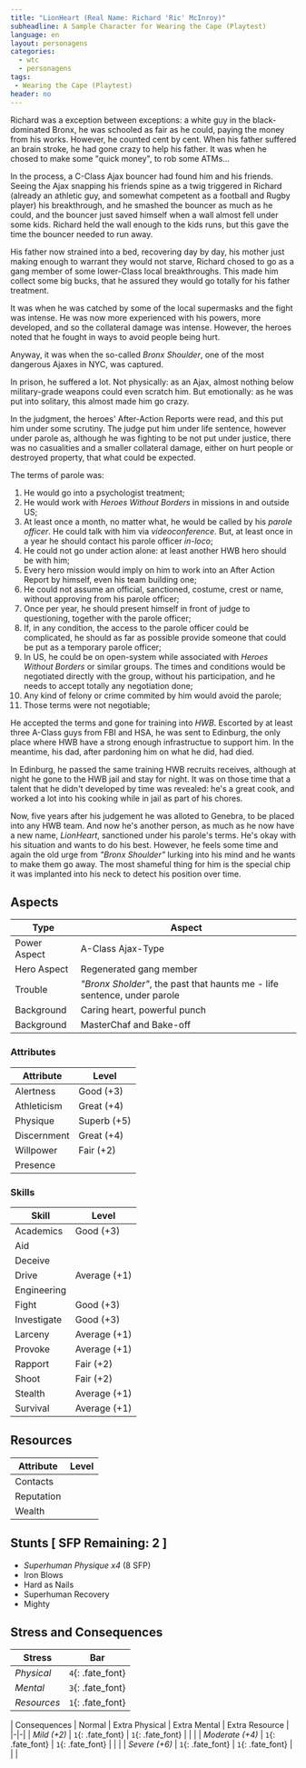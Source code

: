 ```yaml
---
title: "LionHeart (Real Name: Richard 'Ric' McInroy)"
subheadline: A Sample Character for Wearing the Cape (Playtest)
language: en
layout: personagens
categories:
  - wtc
  - personagens
tags:
 - Wearing the Cape (Playtest)
header: no
---
```


Richard was a exception between exceptions: a white guy in the black-dominated Bronx, he was schooled as fair as he could, paying the money from his works. However, he counted cent by cent. When his father suffered an brain stroke, he had gone crazy to help his father. It was when he chosed to make some "quick money", to rob some ATMs... 

In the process, a C-Class Ajax bouncer had found him and his friends. Seeing the Ajax snapping his friends spine as a twig triggered in Richard (already an athletic guy, and somewhat competent as a football and Rugby player) his breakthrough, and he smashed the bouncer as much as he could, and the bouncer just saved himself when a wall almost fell under some kids. Richard held the wall enough to the kids runs, but this gave the time the bouncer needed to run away.

His father now strained into a bed, recovering day by day, his mother just making enough to warrant they would not starve, Richard chosed to go as a gang member of some lower-Class local breakthroughs. This made him collect some big bucks, that he assured they would go totally for his father treatment.

It was when he was catched by some of the local supermasks and the fight was intense. He was now more experienced with his powers, more developed, and so the collateral damage was intense. However, the heroes noted that he fought in ways to avoid people being hurt.

Anyway, it was when the so-called _Bronx Shoulder_, one of the most dangerous Ajaxes in NYC, was captured.

In prison, he suffered a lot. Not physically: as an Ajax, almost nothing below military-grade weapons could even scratch him. But emotionally: as he was put into solitary, this almost made him go crazy.

In the judgment, the heroes' After-Action Reports were read, and this put him under some scrutiny. The judge put him under life sentence, however under parole as, although he was fighting to be not put under justice, there was no casualities and a smaller collateral damage, either on hurt people or destroyed property, that what could be expected.

The terms of parole was:

1. He would go into a psychologist treatment;
2. He would work with _Heroes Without Borders_ in missions in and outside US;
3. At least once a month, no matter what, he would be called by his _parole officer_. He could talk with him via _videoconference_. But, at least once in a year he should contact his parole officer _in-loco_;
4. He could not go under action alone: at least another HWB hero should be with him;
5. Every hero mission would imply on him to work into an After Action Report by himself, even his team building one;
6. He could not assume an official, sanctioned, costume, crest or name, without approving from his parole officer;
7. Once per year, he should present himself in front of judge to questioning, together with the parole officer;
8. If, in any condition, the access to the parole officer could be complicated, he should as far as possible provide someone that could be put as a temporary parole officer;
9. In US, he could be on open-system while associated with _Heroes Without Borders_ or similar groups. The times and conditions would be negotiated directly with the group, without his participation, and he needs to accept totally any negotiation done;
10. Any kind of felony or crime commited by him would avoid the parole;
11. Those terms were not negotiable;

He accepted the terms and gone for training into _HWB_. Escorted by at least three A-Class guys from FBI and HSA, he was sent to Edinburg, the only place where HWB have a strong enough infrastructue to support him. In the meantime, his dad, after pardoning him on what he did, had died.

In Edinburg, he passed the same training HWB recruits receives, although at night he gone to the HWB jail and stay for night. It was on those time that a talent that he didn't developed by time was revealed: he's a great cook, and worked a lot into his cooking while in jail as part of his chores.

Now, five years after his judgement he was alloted to Genebra, to be placed into any HWB team. And now he's another person, as much as he now have a new name, _LionHeart_, sanctioned under his parole's terms. He's okay with his situation and wants to do his best. However, he feels some time and again the old urge from _"Bronx Shoulder"_ lurking into his mind and he wants to make them go away. The most shameful thing for him is the special chip it was implanted into his neck to detect his position over time.

## Aspects

| Type | Aspect |
|-|-|
| Power Aspect | A-Class Ajax-Type |
| Hero Aspect | Regenerated gang member |
| Trouble  | _"Bronx Sholder"_, the past that haunts me - life sentence, under parole |
| Background | Caring heart, powerful punch |
| Background | MasterChaf and Bake-off |

### Attributes

| Attribute | Level |
|-|-|
| Alertness | Good (+3) |
| Athleticism | Great (+4) |
| Physique | Superb (+5) |
| Discernment | Great (+4) |
| Willpower | Fair (+2) |
| Presence | |

### Skills

| Skill | Level |
|-|-|
| Academics | Good (+3)  | 
| Aid |  | 
| Deceive |  | 
| Drive | Average (+1)  | 
| Engineering |  | 
| Fight | Good (+3) | 
| Investigate | Good (+3) | 
| Larceny |  Average (+1) | 
| Provoke | Average (+1) | 
| Rapport | Fair (+2) | 
| Shoot | Fair (+2) | 
| Stealth | Average (+1) | 
| Survival | Average (+1)  | 

## Resources

| Attribute | Level |
|-|-|
| Contacts | |
| Reputation | |
| Wealth |  |

## Stunts [ SFP Remaining: 2 ]

+ _Superhuman Physique x4_ (8 SFP)
+ Iron Blows
+ Hard as Nails
+ Superhuman Recovery
+ Mighty


## Stress and Consequences

| Stress | Bar |
|-|-|
| _Physical_ | `4`{: .fate_font} |
| _Mental_ | `3`{: .fate_font} |
| _Resources_ | `1`{: .fate_font} |

| Consequences | Normal | Extra Physical | Extra Mental | Extra Resource |
|-|-|
| _Mild (+2)_ |  `1`{: .fate_font} |  `1`{: .fate_font} | | |
| _Moderate (+4)_ | `1`{: .fate_font} | `1`{: .fate_font} | | | 
| _Severe (+6)_ | `1`{: .fate_font} | `1`{: .fate_font} | | |

